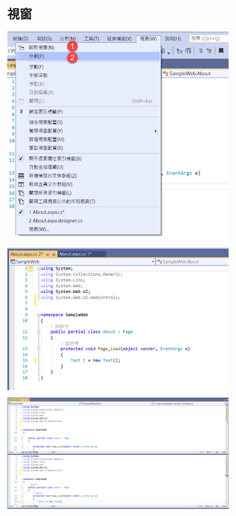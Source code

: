 # 視窗

![](../../.gitbook/assets/image%20%28486%29.png)

![](../../.gitbook/assets/image%20%28483%29.png)

![](../../.gitbook/assets/image%20%28488%29.png)

